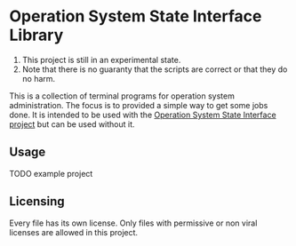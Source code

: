 # Operation System State Interface Library

1. This project is still in an experimental state.
1. Note that there is no guaranty that the scripts are correct or that they do no harm.

This is a collection of terminal programs for operation system administration.
The focus is to provided a simple way to get some jobs done.
It is intended to be used with the [Operation System State Interface project](https://gitlab.com/splitcells/os.state.interface) 
but can be used without it.

## Usage
TODO example project

## Licensing
Every file has its own license.
Only files with permissive or non viral licenses are allowed in this project.
